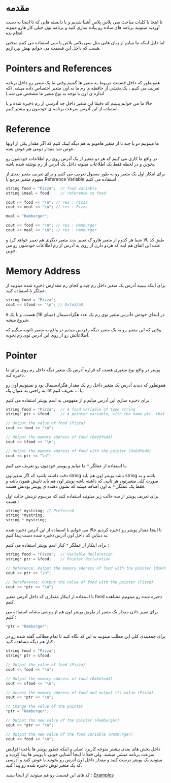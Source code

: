 # مقدمه
تا اینجا با کلیات مباحث سی پلاس پلاس آشنا شدیم و با دانسته هایی که تا اینجا به دست آوردید میتونید برنامه های ساده رو پیاده سازی کنید و برنامه تون خیلی کار هارو میتونه انجام بده.

اما دلیل اینکه ما میایم از زبان هایی مثل سی پلاس پلاس یا سی استفاده می کنیم مبحثی هست که داخل این قسمت می خوایم بهش بپردازیم. 

# Pointers and References

همونطور که داخل قسمت مربوط به متغیر ها گفتیم وقتی ما یک متغیر رو داخل برنامه تعریف می کنیم ، یک بخشی از حافظه ی رم ما به اون متغیر اختصاص داده میشه. (که اندازه ی اون با توجه به نوع متغیر ما مشخص می شد.)

حالا ما می خوایم ببینیم که دقیقا این متغیر داخل چه آدرسی از رم ذخیره شده و با استفاده از این آدرس سرعت برنامه ی خودمون رو بیشتر کنیم.

# Reference

ما میتونیم دو یا چند تا از متغیر هامونو به هم دیگه لینک کنیم که اگر مقدار یکی از اونها عوض شد مقدار دومی هم عوض بشه.

در واقع ما کاری می کنیم که هر دو متغیر از یک آدرس روی رم اطلاعات خودشون رو بخونن و در لحظه فقط یک اطلاعات میتونه داخل یک آدرس از رم نوشته شده باشه.

برای اینکار اول یک متغیر رو به طور معمول تعریف می کنیم و برای تعریف متغیر بعدی از مفهوم متغیر مرجع یا Reference Variable استفاده می کنیم :

```cpp
string food = "Pizza";  // food variable
string &meal = food;    // reference to food

cout << food << "\n"; // res : Pizza
cout << meal << "\n"; // res : Pizza

meal = "Hamburger";

cout << food << "\n"; // res : Hamburger
cout << meal << "\n"; // res : Hamburger 
```

طبق کد بالا شما هر کدوم از متغیر هارو که تغییر بدید متغیر دیگری هم تغییر خواهد کرد و علت این اتفاق هم اینه که هردو دارن از روی یه آدرس از رم اطلاعات خودشون رو می خونن.

# Memory Address

برای اینکه ببینید آدرس یک متغیر داخل رم چیه و کجای رم مقدارش ذخیره شده میتونید از عملگر `&` استفاده کنید.

```cpp
string food = "Pizza";
cout << &food << "\n"; // 0xfe23a8
```

آدرس متغیر توی رم یک عدد هگزادسیمال (مبنای 16) هست. و با یک `0x` در ابتدای خودش شروع میشه.

وقتی که این متغیر رو به یک متغیر دیگه رفرنس میدیم در واقع به متغیر ثانویه میگیم که اطلاعاتش رو از روی این آدرس توی رم بخونه.

# Pointer

پوینتر در واقع نوع متغیری هست که قراره آدرس یک متغیر دیگه داخل رم روی برای ما ذخیره کنه.

همونطور که دیدید آدرس یک متغیر داخل رم یک مقدار هگزادسیمال بود و نمیتونیم اون رو به راحتی به عنوان یک int یا ... تعریف کنیم.

برای ذخیره سازی این آدرس میایم و از مفهومی به اسم پوینتر استفاده می کنیم :

```cpp
string food = "Pizza";  // A food variable of type string
string* ptr = &food;    // A pointer variable, with the name ptr, that stores the address of food

// Output the value of food (Pizza)
cout << food << "\n";

// Output the memory address of food (0x6dfed4)
cout << &food << "\n";

// Output the memory address of food with the pointer (0x6dfed4)
cout << ptr << "\n";
```
با استفاده از عملگر `*` ما میایم و پوینتر خودمون رو تعریف می کنیم.

دقت داشته باشید که اگر متغیرتون string باشه پوینتر اون هم باید string باشه و به صورت کلی متغیرتون هر تایپی که داشته باشه پوینتر اون هم باید تایپش همون باشه و فقط یک عملگر `*` به اون اضافه میشه که نشون دهنده ی پوینتر بودنش هست.

برای تعریف پوینتر از سه حالت زیر میتونید استفاده کنید که مرسوم ترینش حالت اول هست :
```cpp
string* mystring; // Preferred
string *mystring;
string * mystring;
```
تا اینجا مقدار پوینتر رو ذخیره کردیم حالا می خوایم با استفاده از این آدرس ذخیره شده به دیتایی که داخل اون آدرس ذخیره شده دست پیدا کنیم.

برای اینکار از عملگر `*` کنار اسم پوینتر استفاده می کنیم :

```cpp
string food = "Pizza";  // Variable declaration
string* ptr = &food;    // Pointer declaration

// Reference: Output the memory address of food with the pointer (0x6dfed4)
cout << ptr << "\n";

// Dereference: Output the value of food with the pointer (Pizza)
cout << *ptr << "\n";
```

با استفاده از اینکار مقداری که داخل آدرس متغیر food ذخیره شده رو میتونیم مشاهده کنیم.

برای تغییر دادن مقدار یک متغیر از طریق پوینتر اون هم از روشی مشابه استفاده می کنیم :

```cpp
*ptr = "Hamburger";
```

برای جمعبندی کلی این مطلب میتونید به این کد نگاه کنید تا تمام مطالب گفته شده رو در کنار هم دیگه مشاهده کنید :

```cpp
string food = "Pizza";
string* ptr = &food;

// Output the value of food (Pizza)
cout << food << "\n";

// Output the memory address of food (0x6dfed4)
cout << &food << "\n";

// Access the memory address of food and output its value (Pizza)
cout << *ptr << "\n";

// Change the value of the pointer
*ptr = "Hamburger";

// Output the new value of the pointer (Hamburger)
cout << *ptr << "\n";

// Output the new value of the food variable (Hamburger)
cout << food << "\n";
```

داخل بخش های بعدی بیشتر متوجه کاربرد اصلی و اینکه چطور پوینتر ها باعث افزایش سرعت برنامه میشن میشید. ولی فعلا تا اینجا آشنایی خوبی با پوینتر ها پیدا کردید و میتونید یک پوینتر درست کنید و مقدار داخل اون آدرس رو بخونید یا عوض کنید و آدرسی که یک متغیر توش ذخیره شده رو پیدا کنید.

کد های این قسمت رو هم میتونید از اینجا ببینید :
[Examples](C++/CppTutorialBeginners/09%20-%20Referencing%20and%20Pointers/Program.cpp)